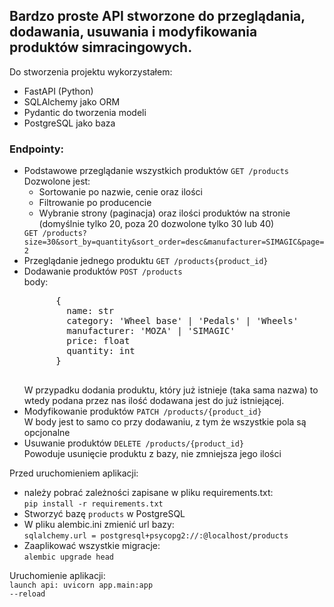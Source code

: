 ## Bardzo proste API stworzone do przeglądania, dodawania, usuwania i modyfikowania produktów simracingowych.

Do stworzenia projektu wykorzystałem:

<ul>
  <li>FastAPI (Python)</li>
  <li>SQLAlchemy jako ORM</li>
  <li>Pydantic do tworzenia modeli</li>
  <li>PostgreSQL jako baza</li>
</ul>

### Endpointy:

<ul>
  <li>
    Podstawowe przeglądanie wszystkich produktów
    <code>GET /products</code><br>
    Dozwolone jest:
    <ul>
      <li>Sortowanie po nazwie, cenie oraz ilości</li>
      <li>Filtrowanie po producencie</li>
      <li>Wybranie strony (paginacja) oraz ilości produktów na stronie (domyślnie tylko 20, poza 20 dozwolone tylko 30 lub 40)</li>
    </ul>
    <code>GET /products?size=30&sort_by=quantity&sort_order=desc&manufacturer=SIMAGIC&page=2</code>
  </li>
  <li>
    Przeglądanie jednego produktu
    <code>GET /products{product_id}</code>
  </li>
  <li>
    Dodawanie produktów
    <code>POST /products</code><br>
    body:
    <pre>
      {
        name: str
        category: 'Wheel base' | 'Pedals' | 'Wheels'
        manufacturer: 'MOZA' | 'SIMAGIC'
        price: float
        quantity: int
      }
    </pre>
    W przypadku dodania produktu, który już istnieje (taka sama nazwa) to wtedy podana przez nas ilość dodawana jest do już istniejącej.
  </li>
  <li>
    Modyfikowanie produktów
    <code>PATCH /products/{product_id}</code><br>
    W body jest to samo co przy dodawaniu, z tym że wszystkie pola są opcjonalne
  </li>
  <li>
    Usuwanie produktów
    <code>DELETE /products/{product_id}</code><br>
    Powoduje usunięcie produktu z bazy, nie zmniejsza jego ilości
  </li>
</ul>

Przed uruchomieniem aplikacji:

<ul>
  <li>
    należy pobrać zależności zapisane w pliku requirements.txt: <br>
    <code>pip install -r requirements.txt</code>
  </li>
  <li>
    Stworzyć bazę <code>products</code> w PostgreSQL
  </li>
  <li>
    W pliku alembic.ini zmienić url bazy: <br>
    <code>sqlalchemy.url = postgresql+psycopg2://<user>:<password>@localhost/products</code>
  </li>
  <li>
    Zaaplikować wszystkie migracje: <br>
    <code>alembic upgrade head</code>
  </li>
</ul>

Uruchomienie aplikacji: <br>
<code>launch api: uvicorn app.main:app --reload</code> <br>
